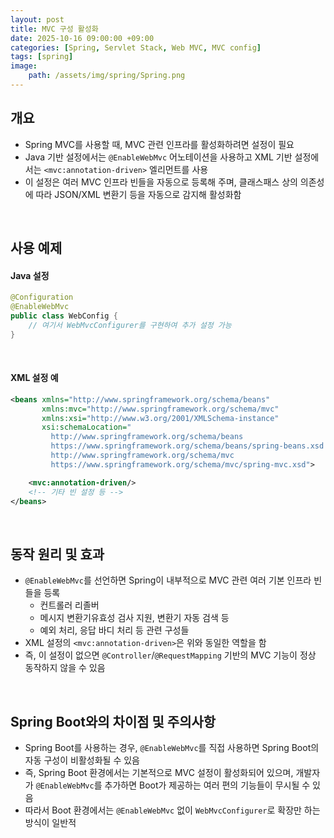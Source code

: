 ```yaml
---
layout: post
title: MVC 구성 활성화
date: 2025-10-16 09:00:00 +09:00
categories: [Spring, Servlet Stack, Web MVC, MVC config]
tags: [spring]
image:
    path: /assets/img/spring/Spring.png
---
```


## 개요

- Spring MVC를 사용할 때, MVC 관련 인프라를 활성화하려면 설정이 필요
- Java 기반 설정에서는 `@EnableWebMvc` 어노테이션을 사용하고 XML 기반 설정에서는 `<mvc:annotation-driven>` 엘리먼트를 사용
- 이 설정은 여러 MVC 인프라 빈들을 자동으로 등록해 주며, 클래스패스 상의 의존성에 따라 JSON/XML 변환기 등을 자동으로 감지해 활성화함

<br>

## 사용 예제

#### Java 설정

```java
@Configuration
@EnableWebMvc
public class WebConfig {
    // 여기서 WebMvcConfigurer를 구현하여 추가 설정 가능
}
```

<br>

#### XML 설정 예

```xml
<beans xmlns="http://www.springframework.org/schema/beans"
       xmlns:mvc="http://www.springframework.org/schema/mvc"
       xmlns:xsi="http://www.w3.org/2001/XMLSchema-instance"
       xsi:schemaLocation="
         http://www.springframework.org/schema/beans
         https://www.springframework.org/schema/beans/spring-beans.xsd
         http://www.springframework.org/schema/mvc
         https://www.springframework.org/schema/mvc/spring-mvc.xsd">

    <mvc:annotation-driven/>
    <!-- 기타 빈 설정 등 -->
</beans>
```


<br>

## 동작 원리 및 효과

- `@EnableWebMvc`를 선언하면 Spring이 내부적으로 MVC 관련 여러 기본 인프라 빈들을 등록
  - 컨트롤러 리졸버
  - 메시지 변환기유효성 검사 지원, 변환기 자동 검색 등
  - 예외 처리, 응답 바디 처리 등 관련 구성들
- XML 설정의 `<mvc:annotation-driven>`은 위와 동일한 역할을 함
- 즉, 이 설정이 없으면 `@Controller`/`@RequestMapping` 기반의 MVC 기능이 정상 동작하지 않을 수 있음

<br>

## Spring Boot와의 차이점 및 주의사항

- Spring Boot를 사용하는 경우, `@EnableWebMvc`를 직접 사용하면 Spring Boot의 자동 구성이 비활성화될 수 있음
- 즉, Spring Boot 환경에서는 기본적으로 MVC 설정이 활성화되어 있으며, 개발자가 `@EnableWebMvc`를 추가하면 Boot가 제공하는 여러 편의 기능들이 무시될 수 있음
- 따라서 Boot 환경에서는 `@EnableWebMvc` 없이 `WebMvcConfigurer`로 확장만 하는 방식이 일반적